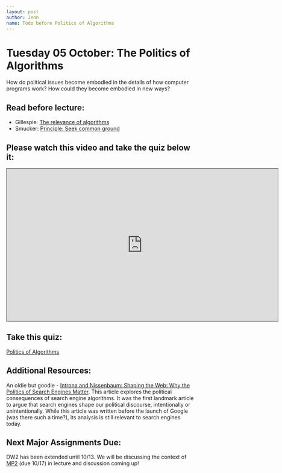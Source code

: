 ```yaml
---
layout: post
author: Jenn
name: Todo before Politics of Algorithms
---
```


# Tuesday 05 October: The Politics of Algorithms 
How do political issues become embodied in the details of how computer programs work? How could they become embodied in new ways?

## Read before lecture:
-   Gillespie: [The relevance of algorithms](https://www.microsoft.com/en-us/research/wp-content/uploads/2014/01/Gillespie_2014_The-Relevance-of-Algorithms.pdf)
-   Smucker: [Principle: Seek common ground](http://beautifultrouble.org/principle/seek-common-ground/)

## Please watch this video and take the quiz below it:
<iframe src="https://cornell.hosted.panopto.com/Panopto/Pages/Embed.aspx?id=8069a11e-edc0-409a-b415-ace70164f4db&autoplay=false&offerviewer=true&showtitle=true&showbrand=false&captions=false&interactivity=all" height="405" width="720" style="border: 1px solid #464646;" allowfullscreen allow="autoplay"></iframe>

## Take this quiz:
[Politics of Algorithms](https://canvas.cornell.edu/courses/33335/quizzes/63212)

## Additional Resources:
An oldie but goodie - [Introna and Nissenbaum: Shaping the Web: Why the Politics of Search Engines Matter](https://www-tandfonline-com.proxy.library.cornell.edu/doi/pdf/10.1080/01972240050133634). This article explores the political consequences of search engine algorithms. It was the first landmark article to argue that search engines shape our political discourse, intentionally or unintentionally. While this article was written before the launch of Google (was there such a time?), its analysis is still relevant to search engines today.

## Next Major Assignments Due:
DW2 has been extended until 10/13. We will be discussing the context of [MP2](https://courses.infosci.cornell.edu/info4240/2021fa/mp2) (due 10/17) in lecture and discussion coming up!
